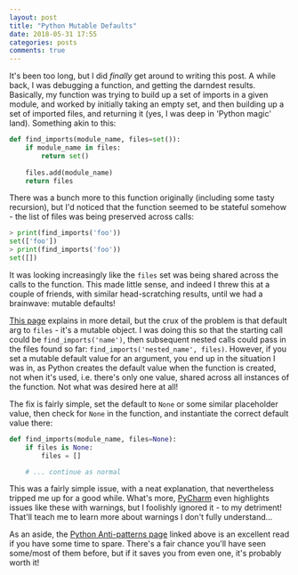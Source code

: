 ```yaml
---
layout: post
title: "Python Mutable Defaults"
date: 2018-05-31 17:55
categories: posts
comments: true
---
```


It's been too long, but I did _finally_ get around to writing this post. A while back, I was debugging a function, and getting the darndest results. Basically, my function was trying to build up a set of imports in a given module, and worked by initially taking an empty set, and then building up a set of imported files, and returning it (yes, I was deep in 'Python magic' land). Something akin to this:

```python
def find_imports(module_name, files=set()):
    if module_name in files:
        return set()
    
    files.add(module_name)
    return files
```

There was a bunch more to this function originally (including some tasty recursion), but I'd noticed that the function seemed to be stateful somehow - the list of files was being preserved across calls:

```python
> print(find_imports('foo'))
set(['foo'])
> print(find_imports('foo'))
set([])
```

It was looking increasingly like the `files` set was being shared across the calls to the function. This made little sense, and indeed I threw this at a couple of friends, with similar head-scratching results, until we had a brainwave: mutable defaults!

[This page](https://docs.quantifiedcode.com/python-anti-patterns/correctness/mutable_default_value_as_argument.html) explains in more detail, but the crux of the problem is that default arg to `files` - it's a mutable object. I was doing this so that the starting call could be `find_imports('name')`, then subsequent nested calls could pass in the files found so far: `find_imports('nested_name', files)`. However, if you set a mutable default value for an argument, you end up in the situation I was in, as Python creates the default value when the function is created, not when it's used, i.e. there's only one value, shared across all instances of the function. Not what was desired here at all!

The fix is fairly simple, set the default to `None` or some similar placeholder value, then check for `None` in the function, and instantiate the correct default value there:

```python
def find_imports(module_name, files=None):
    if files is None:
        files = []

    # ... continue as normal
```

This was a fairly simple issue, with a neat explanation, that nevertheless tripped me up for a good while. What's more, [PyCharm](https://www.jetbrains.com/pycharm/) even highlights issues like these with warnings, but I foolishly ignored it - to my detriment! That'll teach me to learn more about warnings I don't fully understand...

As an aside, the [Python Anti-patterns page](https://docs.quantifiedcode.com/python-anti-patterns/index.html) linked above is an excellent read if you have some time to spare. There's a fair chance you'll have seen some/most of them before, but if it saves you from even one, it's probably worth it!
